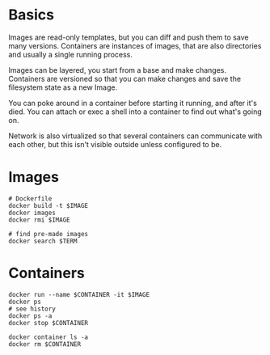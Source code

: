 # Basics

Images are read-only templates, but you can diff and push them to save
many versions. Containers are instances of images, that are also
directories and usually a single running process.

Images can be layered, you start from a base and make
changes. Containers are versioned so that you can make changes and
save the filesystem state as a new Image.

You can poke around in a container before starting it running, and
after it's died.  You can attach or exec a shell into a container to
find out what's going on.

Network is also virtualized so that several containers can communicate
with each other, but this isn't visible outside unless configured to
be.


# Images

    # Dockerfile
    docker build -t $IMAGE
    docker images
    docker rmi $IMAGE
    
    # find pre-made images
    docker search $TERM


# Containers

    docker run --name $CONTAINER -it $IMAGE
    docker ps
    # see history
    docker ps -a
    docker stop $CONTAINER

    docker container ls -a
    docker rm $CONTAINER

# Debugging

    docker logs $CONTAINER
    docker attach $CONTAINER   # warning control-C kill
    docker exec -it $CONTAINER /bin/bash  # if running
    
    # quick little commands to inspect running container
    docker exec CONTAINER env
    docker exec CONTAINER ls
    docker exec CONTAINER ps fax
    docker exec CONTAINER ip addr show eth0

    # if not running, starts a container and shells in
    # note entrypoint before image!
    docker run -it --entrypoint /bin/bash $CONTAINER
    docker run -it $CONTAINER sh  # works with caveats

    # same but as root
    docker run -u root -it --entrypoint /bin/bash $IMAGE

    docker exec CONTAINER apt install net-tools  # for netstat
    docker exec CONTAINER netstat -natp
    apt install -y binutils  # shell stuff
    apt install -y busybox  # same but lighter
    # others: procps, ..
    
    # check on a container's port mapping
    docker port $CONTAINER

    # entrypoints often end with exec "$@" so they can run whatever, eg.
    docker run -it $CONTAINER python manage.py migrate
    docker run -it $CONTAINER python manage.py /bin/bash

    # low-level details for many docker objects
    # eg. volume mounts
    docker inspect $CONTAINER
    
    # general: hack up entrypoint.sh for debugging


# Iterating

    docker diff $CONTAINER
    docker commit $CONTAINER $IMAGE[:tag]
    docker images
    docker rmi $IMAGE
    
Jumping into the middle of a build to explore:

```
Building stress-grpc-component-tests
Step 1/7 : FROM docker.artifactory.com/dotnet/core/sdk:3.1
 ---> 006ded9ddf29
Step 2/7 : COPY tests/Component/*.csproj /all/tests/Component/
 ---> Using cache
 ---> e66c8b271d16
Step 3/7 : WORKDIR /all/tests/Component
 ---> Using cache
 ---> 4d4c013a1322
Step 4/7 : RUN dotnet restore --source https://artifactory.com/api/nuget/nuget-all
 ---> Using cache
 ---> 138c448d6f4a
Step 5/7 : COPY tests/Component /all/tests/Component
 ---> Using cache
 ---> 9674619ec356
Step 6/7 : RUN dotnet build --no-restore -c Debug
 ---> Using cache
 ---> 590e931b538f
Step 7/7 : ENTRYPOINT ["dotnet", "test", "--no-restore", "--no-build"]
 ---> Using cache
 ---> 787003ca8bca

Successfully built 787003ca8bca
Successfully tagged docker.artifactory.com/stress-test/stress-grpc-component-tests:latest

C:\src\stress-test (cgt-test-4)
$ docker run 138c448d6f4a -it
C:\ProgramData\chocolatey\lib\docker-cli\tools\docker.exe: Error response from daemon: OCI runtime create failed: container_linux.go:349: starting container process caused "exec: \"-it\": executable file not found in $PATH": unknown.

C:\src\stress-test (cgt-test-4)
$ docker run -it 138c448d6f4a
root@c3b817abd422:/all/tests/Component# ls /api
ls: cannot access '/api': No such file or directory
root@c3b817abd422:/all/tests/Component# cd /all/tests/Component/
root@c3b817abd422:/all/tests/Component# ls
Stress.Grpc.Component.Tests.csproj  obj
root@c3b817abd422:/all/tests/Component# ls obj
Stress.Grpc.Component.Tests.csproj.nuget.dgspec.json  Stress.Grpc.Component.Tests.csproj.nuget.g.targets  project.nuget.cache
Stress.Grpc.Component.Tests.csproj.nuget.g.props      project.assets.json
root@c3b817abd422:/all/tests/Component#
```

# Compose

    docker-compose build
    docker-compose create
    docker-compose start
    docker-compose ps
    docker-compose logs

    # or just
    docker-compose up
    docker-compose down


# General

- Order of arguments is very important!
- On dev if you have a docker-compose with a "volume" you don't need a
  full rebuild for changes to our code.
- Warning: things have changed in docker and compose, so old tutorials
  are sometimes a bit wrong.
- Permissions and users can be super confusing, beware.                                                               |- 
- Don't trust non-official pkgs, look closely

# Gotchas

- nginx: needs to run as root, then switches user on it's own, so be careful to use sudo in entrypoint.sh
- CMD only runs the *last* one and silently ignores earlier.  Also "CMD foo > out.bar" is "CMD ["sh", "-c", ..."


# Reference

- Docker:
  - Docker in 12 min video: https://www.youtube.com/watch?v=YFl2mCHdv24&list=FLhMiuJQ3n7PanRI62ibUkuQ&index=1&t=426s
  - Dockerfile commands: https://docs.docker.com/engine/reference/builder/
- Docker Compose:
  - Docker Compose in 12 min video: https://www.youtube.com/watch?v=Qw9zlE3t8Ko&t=271s
  - https://docs.docker.com/compose/overview/
  - https://docs.docker.com/compose/install/
- Debugging: https://medium.com/@betz.mark/ten-tips-for-debugging-docker-containers-cde4da841a1d
- Future: Shipping Python Applications in Docker: https://orbifold.xyz/python-docker.html

2020-08-12
- This one has some advanced stuff https://github.com/wsargent/docker-cheat-sheet
- Nice printable desktop reference http://dockerlabs.collabnix.com/docker/cheatsheet/
- More of an article / quick tutorial https://www.jrebel.com/blog/docker-commands-cheat-sheet
